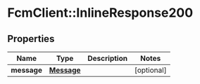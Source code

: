 # FcmClient::InlineResponse200

## Properties
Name | Type | Description | Notes
------------ | ------------- | ------------- | -------------
**message** | [**Message**](Message.md) |  | [optional] 


